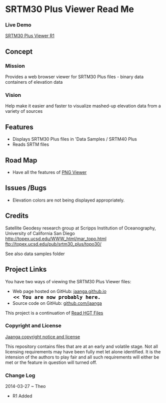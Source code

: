 SRTM30 Plus Viewer Read Me
==================

### Live Demo

[SRTM30 Plus  Viewer R1]( http://jaanga.github.io/terrain-plus/cookbook/srtm30-plus-viewer/latest/ )


## Concept

### Mission
Provides a web browser viewer for SRTM30 Plus files - binary data containers of elevation data

### Vision
Help make it easier and faster to visualize mashed-up elevation data from a variety of sources

## Features
* Displays SRTM30 Plus files in 'Data Samples / SRTM40 Plus
* Reads SRTM files


## Road Map
* Have all the features of [PNG Viewer]( http://jaanga.github.io/terrain-viewer/png-viewer/ )


## Issues /Bugs
* Elevation colors are not being displayed appropriately. 

## Credits

Satellite Geodesy research group at Scripps Institution of Oceanography, University of California San Diego
http://topex.ucsd.edu/WWW_html/mar_topo.html
ftp://topex.ucsd.edu/pub/srtm30_plus/topo30/

See also data samples folder

## Project Links

You have two ways of viewing the SRTM30 Plus Viewer files:

* Web page hosted on GitHub: [jaanga.github.io]( http://jaanga.github.io/jaanga/terrain-plus/cookbook/srtm30-plus-viewer/ "view the files as apps." ) <input value="<< You are now probably here." size=28 style="font:bold 12pt monospace;border-width:0;" >  
* Source code on GitHub: [github.com/jaanga]( https://github.com/jaanga/terrain-plus/tree/gh-pages/cookbook/srtm30-plus-viewer/ "View the files as source code." ) <scan style=display:none ><< You are now probably here.</scan>

This project is a continuation of [Read HGT Files]( http://jaanga.github.io/terrain-plus/cookbook/read-hgt-files/ )


### Copyright and License

[Jaanga copyright notice and license]( https://github.com/jaanga/jaanga.github.io/blob/master/jaanga-copyright-and-mit-license.md )

This repository contains files that are  at an early and volatile stage. Not all licensing requirements may have been fully met let alone identified. It is the intension of the authors to play fair and all such requirements will either be met or the feature in question will turned off.

### Change Log

2014-03-27 ~ Theo

* R1 Added




